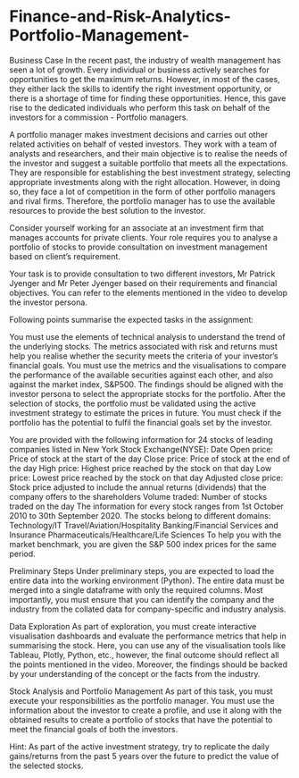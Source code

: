 # Finance-and-Risk-Analytics-Portfolio-Management-
Business Case
In the recent past, the industry of wealth management has seen a lot of growth. Every individual or business actively searches for opportunities to get the maximum returns. However, in most of the cases, they either lack the skills to identify the right investment opportunity, or there is a shortage of time for finding these opportunities. Hence, this gave rise to the dedicated individuals who perform this task on behalf of the investors for a commission - Portfolio managers.

A portfolio manager makes investment decisions and carries out other related activities on behalf of vested investors. They work with a team of analysts and researchers, and their main objective is to realise the needs of the investor and suggest a suitable portfolio that meets all the expectations. They are responsible for establishing the best investment strategy, selecting appropriate investments along with the right allocation. However, in doing so, they face a lot of competition in the form of other portfolio managers and rival firms. Therefore, the portfolio manager has to use the available resources to provide the best solution to the investor.

Consider yourself working for an associate at an investment firm that manages accounts for private clients. Your role requires you to analyse a portfolio of stocks to provide consultation on investment management based on client’s requirement.

Your task is to provide consultation to two different investors, Mr Patrick Jyenger and Mr Peter Jyenger based on their requirements and financial objectives. You can refer to the elements mentioned in the video to develop the investor persona.

Following points summarise the expected tasks in the assignment:

You must use the elements of technical analysis to understand the trend of the underlying stocks. The metrics associated with risk and returns must help you realise whether the security meets the criteria of your investor’s financial goals.
You must use the metrics and the visualisations to compare the performance of the available securities against each other, and also against the market index, S&P500.
The findings should be aligned with the investor persona to select the appropriate stocks for the portfolio.
After the selection of stocks, the portfolio must be validated using the active investment strategy to estimate the prices in future. You must check if the portfolio has the potential to fulfil the financial goals set by the investor.

You are provided with the following information for 24 stocks of leading companies listed in New York Stock Exchange(NYSE):
Date
Open price: Price of stock at the start of the day
Close price: Price of stock at the end of the day
High price: Highest price reached by the stock on that day
Low price: Lowest price reached by the stock on that day
Adjusted close price: Stock price adjusted to include the annual returns (dividends) that the company offers to the shareholders
Volume traded: Number of stocks traded on the day
The information for every stock ranges from 1st October 2010 to 30th September 2020.
The stocks belong to different domains:
Technology/IT
Travel/Aviation/Hospitality
Banking/Financial Services and Insurance
Pharmaceuticals/Healthcare/Life Sciences
To help you with the market benchmark, you are given the S&P 500 index prices for the same period.

Preliminary Steps
Under preliminary steps, you are expected to load the entire data into the working environment (Python). The entire data must be merged into a single dataframe with only the required columns. Most importantly, you must ensure that you can identify the company and the industry from the collated data for company-specific and industry analysis.

 

Data Exploration
As part of exploration, you must create interactive visualisation dashboards and evaluate the performance metrics that help in summarising the stock. Here, you can use any of the visualisation tools like Tableau, Plotly, Python, etc., however, the final outcome should reflect all the points mentioned in the video. Moreover, the findings should be backed by your understanding of the concept or the facts from the industry.


Stock Analysis and Portfolio Management
As part of this task, you must execute your responsibilities as the portfolio manager. You must use the information about the investor to create a profile, and use it along with the obtained results to create a portfolio of stocks that have the potential to meet the financial goals of both the investors.

 

Hint: As part of the active investment strategy, try to replicate the daily gains/returns from the past 5 years over the future to predict the value of the selected stocks.
